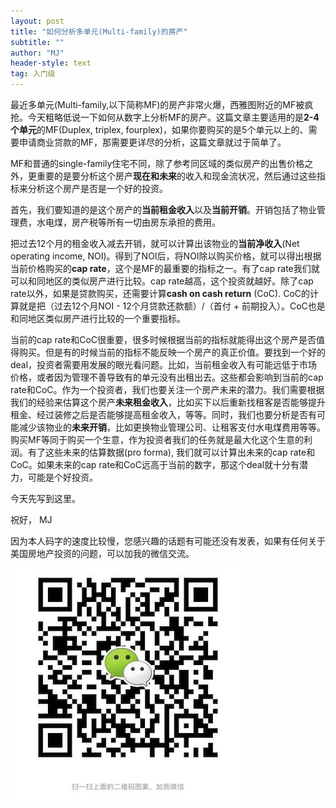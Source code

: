 ```yaml
---
layout: post
title: "如何分析多单元(Multi-family)的房产"
subtitle: ""
author: "MJ"
header-style: text
tag: 入门级
---
```


最近多单元(Multi-family,以下简称MF)的房产非常火爆，西雅图附近的MF被疯抢。今天粗略低说一下如何从数字上分析MF的房产。这篇文章主要适用的是**2-4个单元**的MF(Duplex, triplex, fourplex)，如果你要购买的是5个单元以上的、需要申请商业贷款的MF，那需要更详尽的分析，这篇文章就过于简单了。

MF和普通的single-family住宅不同，除了参考同区域的类似房产的出售价格之外，更重要的是要分析这个房产**现在和未来**的收入和现金流状况，然后通过这些指标来分析这个房产是否是一个好的投资。

首先，我们要知道的是这个房产的**当前租金收入**以及**当前开销**。开销包括了物业管理费，水电煤，房产税等所有一切由房东承担的费用。

把过去12个月的租金收入减去开销，就可以计算出该物业的**当前净收入**(Net operating income, NOI)。得到了NOI后，将NOI除以购买价格，就可以得出根据当前价格购买的**cap rate**，这个是MF的最重要的指标之一。有了cap rate我们就可以和同地区的类似房产进行比较。cap rate越高，这个投资就越好。除了cap rate以外，如果是贷款购买，还需要计算**cash on cash return** (CoC). CoC的计算就是把（过去12个月NOI - 12个月贷款还款额）/（首付 + 前期投入）。CoC也是和同地区类似房产进行比较的一个重要指标。

当前的cap rate和CoC很重要，很多时候根据当前的指标就能得出这个房产是否值得购买。但是有的时候当前的指标不能反映一个房产的真正价值。要找到一个好的deal，投资者需要用发展的眼光看问题。比如，当前租金收入有可能远低于市场价格，或者因为管理不善导致有的单元没有出租出去。这些都会影响到当前的cap rate和CoC。作为一个投资者，我们也要关注一个房产未来的潜力。我们需要根据我们的经验来估算这个房产**未来租金收入**，比如买下以后重新找租客是否能够提升租金、经过装修之后是否能够提高租金收入，等等。同时，我们也要分析是否有可能减少该物业的**未来开销**，比如更换物业管理公司、让租客支付水电煤费用等等。购买MF等同于购买一个生意，作为投资者我们的任务就是最大化这个生意的利润。有了这些未来的估算数据(pro forma), 我们就可以计算出未来的cap rate和CoC。如果未来的cap rate和CoC远高于当前的数字，那这个deal就十分有潜力，可能是个好投资。

今天先写到这里。

祝好，
MJ

因为本人码字的速度比较慢，您感兴趣的话题有可能还没有发表，如果有任何关于美国房地产投资的问题，可以加我的微信交流。

![Image of Wechat](/img/wechat.jpeg)
